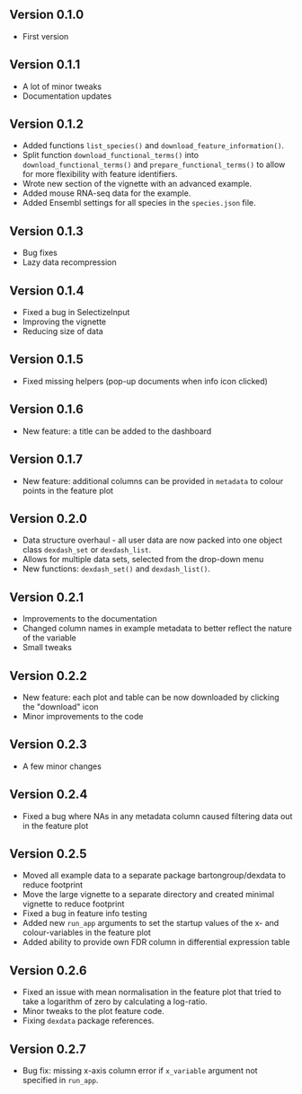## Version 0.1.0

 - First version
 
 ## Version 0.1.1
 
  - A lot of minor tweaks
  - Documentation updates

## Version 0.1.2

 - Added functions `list_species()` and `download_feature_information()`.
 - Split function `download_functional_terms()` into `download_functional_terms()` and `prepare_functional_terms()` to allow for more flexibility with feature identifiers.
 - Wrote new section of the vignette with an advanced example.
 - Added mouse RNA-seq data for the example.
 - Added Ensembl settings for all species in the `species.json` file.

## Version 0.1.3

 - Bug fixes
 - Lazy data recompression
 
## Version 0.1.4

 - Fixed a bug in SelectizeInput
 - Improving the vignette
 - Reducing size of data
 
## Version 0.1.5
 
  - Fixed missing helpers (pop-up documents when info icon clicked)

## Version 0.1.6

 - New feature: a title can be added to the dashboard
 
## Version 0.1.7

 - New feature: additional columns can be provided in `metadata` to colour points in the feature plot

## Version 0.2.0

 - Data structure overhaul - all user data are now packed into one object class `dexdash_set` or `dexdash_list`.
 - Allows for multiple data sets, selected from the drop-down menu
 - New functions: `dexdash_set()` and `dexdash_list()`.
 
## Version 0.2.1

 - Improvements to the documentation
 - Changed column names in example metadata to better reflect the nature of the variable
 - Small tweaks
 
## Version 0.2.2

 - New feature: each plot and table can be now downloaded by clicking the "download" icon
 - Minor improvements to the code

## Version 0.2.3

 - A few minor changes

## Version 0.2.4

 - Fixed a bug where NAs in any metadata column caused filtering data out in the feature plot

## Version 0.2.5

 - Moved all example data to a separate package bartongroup/dexdata to reduce footprint
 - Move the large vignette to a separate directory and created minimal vignette to reduce footprint
 - Fixed a bug in feature info testing
 - Added new  `run_app` arguments to set the startup values of the x- and colour-variables in the feature plot
 - Added ability to provide own FDR column in differential expression table

## Version 0.2.6

 - Fixed an issue with mean normalisation in the feature plot that tried to take a logarithm of zero by calculating a log-ratio.
 - Minor tweaks to the plot feature code.
 - Fixing `dexdata` package references.

## Version 0.2.7

 - Bug fix: missing x-axis column error if `x_variable` argument not specified in `run_app`.
